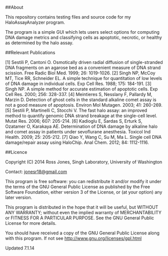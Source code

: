 ##About

This repository contains testing files and source code for my HaloAssayAnalyzer program.

The program is a simple GUI which lets users select options for computing DNA damage metrics and classifying cells as apoptotic, necrotic, or healthy as determined by the halo assay. 

##Relevant Publications

[1] Sestili P, Cantoni O. Osmotically driven radial diffusion of single-stranded DNA fragments on an agarose bed as a convenient measure of DNA strand scission. Free Radic Biol Med. 1999; 26: 1019-1026.
[2] Singh NP, McCoy MT, Tice RR, Schneider EL. A simple technique for quantitation of low levels of DNA damage in individual cells. Exp Cell Res. 1988; 175: 184-191.
[3] Singh NP. A simple method for accurate estimation of apoptotic cells. Exp Cell Res. 2000; 256: 328-337. 
[4] Meintieres S, Nesslany F, Pallardy M, Marzin D. Detection of ghost cells in the standard alkaline comet assay is not a good measure of apoptosis. Environ Mol Mutagen. 2003; 41: 260-269.
[5] Sestili P, Martinelli C, Stocchi V. The fast halo assay: an improved method to quantify genomic DNA strand breakage at the single-cell level. Mutat Res. 2006; 607: 205-214.
[6] Kadioglu E, Sardas S, Erturk S, Ozatamer O, Karakaya AE. Determination of DNA damage by alkaline halo and comet assay in patients under sevoflurane anesthesia. Toxicol Ind Health. 2009; 25: 205-212.
[7] Qiao Y, Wang C, Su M, Ma L. Single cell DNA damage/repair assay using HaloChip. Anal Chem. 2012; 84: 1112-1116. 

##Licence

Copyright (C) 2014 Ross Jones, Singh Laboratory, University of Washington
 
Contact: jonesr18@gmail.com
 
This program is free software: you can redistribute it and/or modify it under the terms of the GNU General Public License as published by the Free Software Foundation, either version 3 of the License, or (at your option) any later version.
 
This program is distributed in the hope that it will be useful, but WITHOUT ANY WARRANTY; without even the implied warranty of MERCHANTABILITY or FITNESS FOR A PARTICULAR PURPOSE. See the GNU General Public License for more details.

You should have received a copy of the GNU General Public License along with this program. If not see http://www.gnu.org/licenses/gpl.html

Updated 7.1.14
